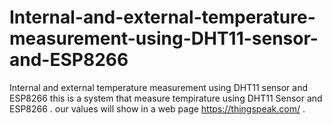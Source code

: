 # Internal-and-external-temperature-measurement-using-DHT11-sensor-and-ESP8266
Internal and external temperature measurement using DHT11 sensor and ESP8266
this is a system that measure tempirature using DHT11 Sensor and ESP8266 .
our values will show in a web page https://thingspeak.com/ .
